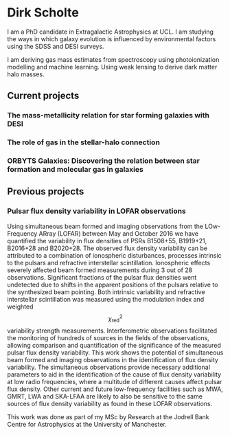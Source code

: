 # Dirk Scholte

I am a PhD candidate in Extragalactic Astrophysics at UCL. I am studying the ways in which galaxy evolution is influenced by environmental factors using the SDSS and DESI surveys.

I am deriving gas mass estimates from spectroscopy using photoionization modelling and machine learning. Using weak lensing to derive dark matter halo masses.

## Current projects

### The mass-metallicity relation for star forming galaxies with DESI

### The role of gas in the stellar-halo connection

### ORBYTS Galaxies: Discovering the relation between star formation and molecular gas in galaxies

## Previous projects

### Pulsar flux density variability in LOFAR observations
Using simultaneous beam formed and imaging observations from the LOw-Frequency ARray (LOFAR) between May and October 2016 we have quantified the variability in flux densities of PSRs B1508+55, B1919+21, B2016+28 and B2020+28. The observed flux density variability can be attributed to a combination of ionospheric disturbances, processes intrinsic to the pulsars and refractive interstellar scintillation. Ionospheric effects severely affected beam formed measurements during 3 out of 28 observations. Significant fractions of the pulsar flux densities went undetected due to shifts in the apparent positions of the pulsars relative to the synthesized beam pointing. Both intrinsic variability and refractive interstellar scintillation was measured using the modulation index and weighted $$\chi^2_{\text{red}}$$ variability strength measurements. Interferometric observations facilitated the monitoring of hundreds of sources in the fields of the observations, allowing comparison and quantification of the significance of the measured pulsar flux density variability. This work shows the potential of simultaneous beam formed and imaging observations in the identification of flux density variability. The simultaneous observations provide necessary additional parameters to aid in the identification of the cause of flux density variability at low radio frequencies, where a multitude of different causes affect pulsar flux density. Other current and future low-frequency facilities such as  MWA, GMRT, LWA and SKA-LFAA are likely to also be sensitive to the same sources of flux density variability as found in these LOFAR observations.

This work was done as part of my MSc by Research at the Jodrell Bank Centre for Astrophysics at the University of Manchester.
